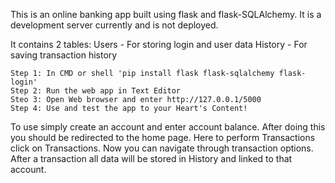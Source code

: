 This is an online banking app built using flask and flask-SQLAlchemy. It is a development server currently and is not deployed.

It contains 2 tables:
    Users - For storing login and user data
    History - For saving transaction history 

    Step 1: In CMD or shell 'pip install flask flask-sqlalchemy flask-login'
    Step 2: Run the web app in Text Editor
    Steo 3: Open Web browser and enter http://127.0.0.1/5000
    Step 4: Use and test the app to your Heart's Content!

To use simply create an account and enter account balance.
After doing this you should be redirected to the home page.
Here to perform Transactions click on Transactions.
Now you can navigate through transaction options.
After a transaction all data will be stored in History and linked to that account.
















